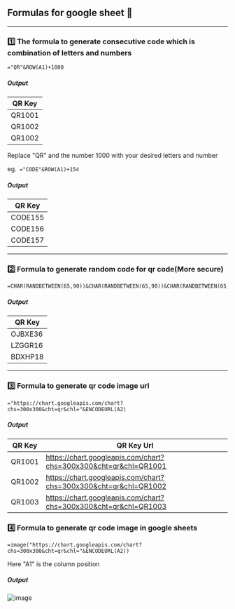## Formulas for google sheet 🧪
-----
### 1️⃣ The formula to generate consecutive code which is combination of letters and numbers

```
="QR"&ROW(A1)+1000
```
##### Output
| QR Key|
| ------|
| QR1001  | 
| QR1002  | 
| QR1002  | 

Replace "QR" and the number 1000 with your desired letters and number

eg.``` ="CODE"&ROW(A1)+154```

##### Output
| QR Key|
| ------|
| CODE155  | 
| CODE156  | 
| CODE157  | 

----
### 2️⃣ Formula to generate random code for qr code(More secure)
```
=CHAR(RANDBETWEEN(65,90))&CHAR(RANDBETWEEN(65,90))&CHAR(RANDBETWEEN(65,90))&CHAR(RANDBETWEEN(65,90))&CHAR(RANDBETWEEN(65,90))&RANDBETWEEN(10,99)
```
##### Output
| QR Key|
| ------|
| OJBXE36  | 
| LZGGR16  | 
| BDXHP18  | 
----
### 3️⃣ Formula to generate qr code image url
```
="https://chart.googleapis.com/chart?chs=300x300&cht=qr&chl="&ENCODEURL(A2)
```
##### Output
| QR Key	    | QR Key Url    |
| ------------- | ------------- |
| QR1001  | https://chart.googleapis.com/chart?chs=300x300&cht=qr&chl=QR1001  |
| QR1002  | https://chart.googleapis.com/chart?chs=300x300&cht=qr&chl=QR1002  |
| QR1003  | https://chart.googleapis.com/chart?chs=300x300&cht=qr&chl=QR1003  |

### 4️⃣ Formula to generate qr code image in google sheets
```
=image("https://chart.googleapis.com/chart?chs=300x300&cht=qr&chl="&ENCODEURL(A2))
```
Here "A1" is the column position
##### Output
![image](https://user-images.githubusercontent.com/105426078/231955886-3556eb7b-90c1-44f6-a7d9-dbeaed56c11b.png)

